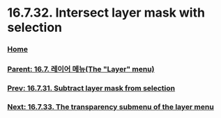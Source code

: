 # 16.7.32. Intersect layer mask with selection

### [Home](./00-home.md)
### [Parent: 16.7. 레이어 메뉴(The "Layer" menu)](./16-07-00-the-layer-menu.md)
### [Prev: 16.7.31. Subtract layer mask from selection](./16-07-31-subtract-layer-mask-from-selection.md)
### [Next: 16.7.33. The transparency submenu of the layer menu](./16-07-33-the-transparency-submenu-of-the-layer-menu.md)
